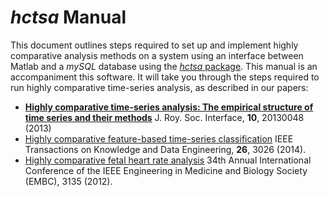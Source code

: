 # *hctsa* Manual

This document outlines steps required to set up and implement highly comparative analysis methods on a system using an interface between Matlab and a _mySQL_ database using the [*hctsa* package](https://github.com/SystemsAndSignalsGroup/hctsa).
This manual is an accompaniment this software.
It will take you through the steps required to run highly comparative time-series analysis, as described in our papers:

* [**Highly comparative time-series analysis: The empirical structure of time series and their methods**](http://rsif.royalsocietypublishing.org/content/10/83/20130048.full) J. Roy. Soc. Interface, **10**, 20130048 (2013)
* [Highly comparative feature-based time-series classification](http://ieeexplore.ieee.org/lpdocs/epic03/wrapper.htm?arnumber=6786425) IEEE Transactions on Knowledge and Data Engineering, **26**, 3026 (2014).
* [Highly comparative fetal heart rate analysis](http://ieeexplore.ieee.org/xpls/abs_all.jsp?arnumber=6346629) 34th Annual International Conference of the IEEE Engineering in Medicine and Biology Society (EMBC), 3135 (2012).